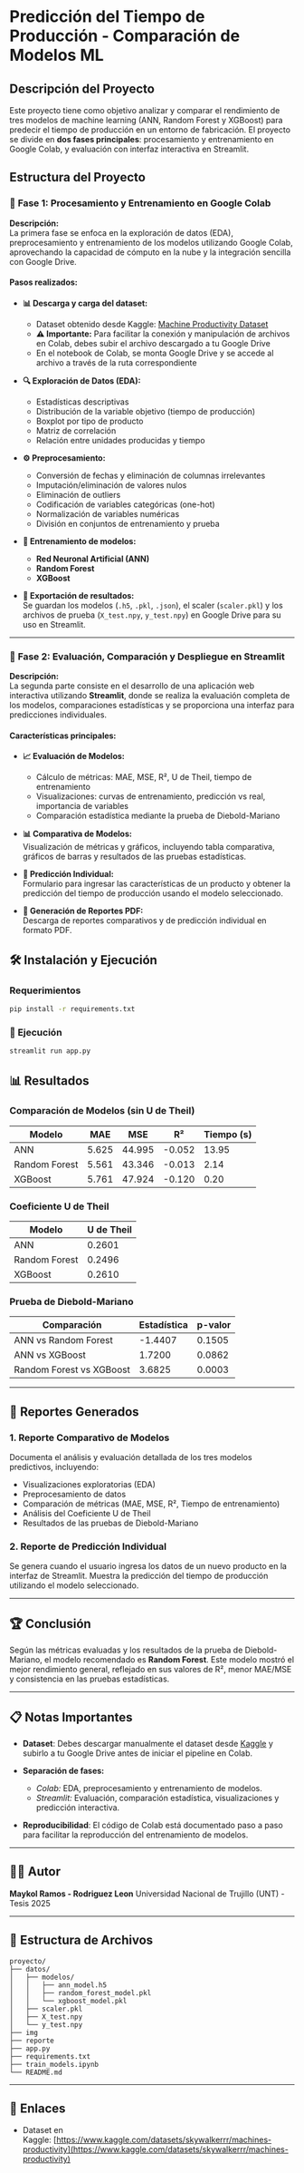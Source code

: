 # Predicción del Tiempo de Producción - Comparación de Modelos ML

## Descripción del Proyecto

Este proyecto tiene como objetivo analizar y comparar el rendimiento de tres modelos de machine learning (ANN, Random Forest y XGBoost) para predecir el tiempo de producción en un entorno de fabricación. El proyecto se divide en **dos fases principales**: procesamiento y entrenamiento en Google Colab, y evaluación con interfaz interactiva en Streamlit.

## Estructura del Proyecto

### 🔬 **Fase 1: Procesamiento y Entrenamiento en Google Colab**

**Descripción:**  
La primera fase se enfoca en la exploración de datos (EDA), preprocesamiento y entrenamiento de los modelos utilizando Google Colab, aprovechando la capacidad de cómputo en la nube y la integración sencilla con Google Drive.

#### Pasos realizados:

- **📊 Descarga y carga del dataset:**
  - Dataset obtenido desde Kaggle: [Machine Productivity Dataset](https://www.kaggle.com/datasets/skywalkerrr/machines-productivity)
  - **⚠️ Importante:** Para facilitar la conexión y manipulación de archivos en Colab, debes subir el archivo descargado a tu Google Drive
  - En el notebook de Colab, se monta Google Drive y se accede al archivo a través de la ruta correspondiente

- **🔍 Exploración de Datos (EDA):**
  - Estadísticas descriptivas
  - Distribución de la variable objetivo (tiempo de producción)
  - Boxplot por tipo de producto
  - Matriz de correlación
  - Relación entre unidades producidas y tiempo

- **⚙️ Preprocesamiento:**
  - Conversión de fechas y eliminación de columnas irrelevantes
  - Imputación/eliminación de valores nulos
  - Eliminación de outliers
  - Codificación de variables categóricas (one-hot)
  - Normalización de variables numéricas
  - División en conjuntos de entrenamiento y prueba

- **🤖 Entrenamiento de modelos:**
  - **Red Neuronal Artificial (ANN)**
  - **Random Forest**
  - **XGBoost**

- **💾 Exportación de resultados:**  
  Se guardan los modelos (`.h5`, `.pkl`, `.json`), el scaler (`scaler.pkl`) y los archivos de prueba (`X_test.npy`, `y_test.npy`) en Google Drive para su uso en Streamlit.

---

### 🚀 **Fase 2: Evaluación, Comparación y Despliegue en Streamlit**

**Descripción:**  
La segunda parte consiste en el desarrollo de una aplicación web interactiva utilizando **Streamlit**, donde se realiza la evaluación completa de los modelos, comparaciones estadísticas y se proporciona una interfaz para predicciones individuales.

#### Características principales:

- **📈 Evaluación de Modelos:**
  - Cálculo de métricas: MAE, MSE, R², U de Theil, tiempo de entrenamiento
  - Visualizaciones: curvas de entrenamiento, predicción vs real, importancia de variables
  - Comparación estadística mediante la prueba de Diebold-Mariano

- **📊 Comparativa de Modelos:**  
  Visualización de métricas y gráficos, incluyendo tabla comparativa, gráficos de barras y resultados de las pruebas estadísticas.

- **🎯 Predicción Individual:**  
  Formulario para ingresar las características de un producto y obtener la predicción del tiempo de producción usando el modelo seleccionado.

- **📄 Generación de Reportes PDF:**  
  Descarga de reportes comparativos y de predicción individual en formato PDF.

## 🛠️ Instalación y Ejecución

### Requerimientos

```bash
pip install -r requirements.txt
```
### 📆 Ejecución

```bash
streamlit run app.py
```



## 📊 Resultados

### Comparación de Modelos (sin U de Theil)

| Modelo        | MAE   | MSE    | R²     | Tiempo (s) |
| ------------- | ----- | ------ | ------ | ---------- |
| ANN           | 5.625 | 44.995 | -0.052 | 13.95      |
| Random Forest | 5.561 | 43.346 | -0.013 | 2.14       |
| XGBoost       | 5.761 | 47.924 | -0.120 | 0.20       |

### Coeficiente U de Theil

| Modelo        | U de Theil |
| ------------- | -----------|
| ANN           | 0.2601     |
| Random Forest | 0.2496     |
| XGBoost       | 0.2610     |

### Prueba de Diebold-Mariano

| Comparación              | Estadística | p-valor |
| ------------------------ | ----------- | ------- |
| ANN vs Random Forest     | -1.4407     | 0.1505  |
| ANN vs XGBoost           | 1.7200      | 0.0862  |
| Random Forest vs XGBoost | 3.6825      | 0.0003  |

---

## 📄 Reportes Generados

### 1. Reporte Comparativo de Modelos

Documenta el análisis y evaluación detallada de los tres modelos predictivos, incluyendo:

* Visualizaciones exploratorias (EDA)
* Preprocesamiento de datos
* Comparación de métricas (MAE, MSE, R², Tiempo de entrenamiento)
* Análisis del Coeficiente U de Theil
* Resultados de las pruebas de Diebold-Mariano

### 2. Reporte de Predicción Individual

Se genera cuando el usuario ingresa los datos de un nuevo producto en la interfaz de Streamlit. Muestra la predicción del tiempo de producción utilizando el modelo seleccionado.

---

## 🏆 Conclusión

Según las métricas evaluadas y los resultados de la prueba de Diebold-Mariano, el modelo recomendado es **Random Forest**. Este modelo mostró el mejor rendimiento general, reflejado en sus valores de R², menor MAE/MSE y consistencia en las pruebas estadísticas.

---

## 📋 Notas Importantes

* **Dataset**: Debes descargar manualmente el dataset desde [Kaggle](https://www.kaggle.com/) y subirlo a tu Google Drive antes de iniciar el pipeline en Colab.
* **Separación de fases:**

  * *Colab:* EDA, preprocesamiento y entrenamiento de modelos.
  * *Streamlit:* Evaluación, comparación estadística, visualizaciones y predicción interactiva.
* **Reproducibilidad**: El código de Colab está documentado paso a paso para facilitar la reproducción del entrenamiento de modelos.

---

## 👨‍💼 Autor

**Maykol Ramos - Rodriguez Leon**
Universidad Nacional de Trujillo (UNT) - Tesis 2025

---

## 📂 Estructura de Archivos

```
proyecto/
├── datos/
│   ├── modelos/
│   │   ├── ann_model.h5
│   │   ├── random_forest_model.pkl
│   │   └── xgboost_model.pkl
│   ├── scaler.pkl
│   ├── X_test.npy
│   └── y_test.npy
├── img
├── reporte
├── app.py
├── requirements.txt
├── train_models.ipynb
└── README.md
```

---

## 🔗 Enlaces

* Dataset en Kaggle: [https://www.kaggle.com/datasets/skywalkerrr/machines-productivity](https://www.kaggle.com/datasets/skywalkerrr/machines-productivity)
